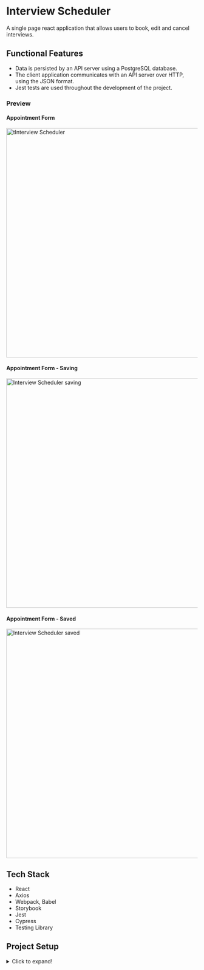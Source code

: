 # Interview Scheduler

A single page react application that allows users to book, edit and cancel interviews.

## Functional Features

- Data is persisted by an API server using a PostgreSQL database.
- The client application communicates with an API server over HTTP, using the JSON format.
- Jest tests are used throughout the development of the project.

### Preview 

#### Appointment Form
<img width="604" alt="tInterview Scheduler" src="https://user-images.githubusercontent.com/69181038/122279197-ca197300-ceb5-11eb-9fca-95459b4065ee.png">


#### Appointment Form - Saving
<img width="604" alt="Interview Scheduler saving" src="https://user-images.githubusercontent.com/69181038/122279265-d998bc00-ceb5-11eb-9c75-529e9a1ff676.png">

#### Appointment Form - Saved
<img width="604" alt="Interview Scheduler saved" src="https://user-images.githubusercontent.com/69181038/122279310-e61d1480-ceb5-11eb-808b-266a7be54980.png">


## Tech Stack

- React
- Axios
- Webpack, Babel
- Storybook
- Jest
- Cypress
- Testing Library

## Project Setup
<details>
  <summary>Click to expand!</summary>
  ## Setup

Install dependencies with `npm install`.

## Running Webpack Development Server

```sh
npm start
```

## Running Jest Test Framework

```sh
npm test
```

## Running Storybook Visual Testbed

```sh
npm run storybook
```

</details>



